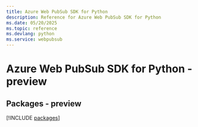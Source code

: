 ```yaml
---
title: Azure Web PubSub SDK for Python
description: Reference for Azure Web PubSub SDK for Python
ms.date: 05/20/2025
ms.topic: reference
ms.devlang: python
ms.service: webpubsub
---
```

# Azure Web PubSub SDK for Python - preview
## Packages - preview
[!INCLUDE [packages](web-pubsub-index.md)]